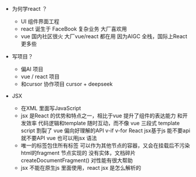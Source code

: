 - 为何学react ？
  - UI 组件界面工程
  - react 诞生于 FaceBook 复杂业务 大厂喜欢用
  - vue 国内社区很火 大厂vue/react 都在用 因为AIGC 全栈，国际上React 更多些


- 写项目？
  - 偏AI 项目
  - vue / react 项目
  - 和cursor 协作项目 cursor + deepseek

- JSX 
   - 在XML 里面写JavaScript
   - jsx 是React 的优势和特点之一，相比于vue 提升了组件的表达能力 和开发效率
   代码逻辑和template 随时互动，而不像 vue 三段式 template script 割裂了
   vue 偏向好理解的API v-if v-for React jsx基于js 能不要api 就不要API
   vue 也可以用jsx 语法
   - 唯一的标签包住所有标签 可以作为其他节点的容器，又会在挂载后不污染html的fragment 节点实现的
   没有实体，文档碎片 createDocumentFragment()
   对性能有很大帮助
   - jsx 不能在原生js 里面使用，react jsx 是怎么解析的